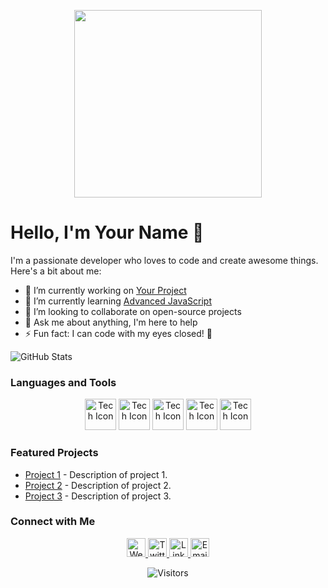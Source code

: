 <!-- Header Section -->
<p align="center">
  <img src="https://your-image-url.com" width="300" height="300">
</p>

# Hello, I'm Your Name 👋

I'm a passionate developer who loves to code and create awesome things. Here's a bit about me:

- 🔭 I’m currently working on [Your Project](https://github.com/yourusername/yourproject)
- 🌱 I’m currently learning [Advanced JavaScript](https://github.com/yourusername/learning-javascript)
- 👯 I’m looking to collaborate on open-source projects
- 💬 Ask me about anything, I'm here to help
- ⚡ Fun fact: I can code with my eyes closed! 🙈

<!-- Stats Section -->
![GitHub Stats](https://github-readme-stats.vercel.app/api?username=yourusername&show_icons=true&count_private=true&theme=radical)

<!-- Languages and Tools Section -->
### Languages and Tools
<p align="center">
  <img src="https://your-tech-icon.com" alt="Tech Icon" width="50" height="50">
  <img src="https://your-tech-icon.com" alt="Tech Icon" width="50" height="50">
  <img src="https://your-tech-icon.com" alt="Tech Icon" width="50" height="50">
  <img src="https://your-tech-icon.com" alt="Tech Icon" width="50" height="50">
  <img src="https://your-tech-icon.com" alt="Tech Icon" width="50" height="50">
</p>

<!-- Projects Section -->
### Featured Projects
- [Project 1](https://github.com/yourusername/project1) - Description of project 1.
- [Project 2](https://github.com/yourusername/project2) - Description of project 2.
- [Project 3](https://github.com/yourusername/project3) - Description of project 3.

<!-- Connect with me Section -->
### Connect with Me
<p align="center">
  <a href="https://your-website.com" target="_blank">
    <img src="https://your-social-icon.com" alt="Website" width="30">
  </a>
  <a href="https://twitter.com/yourusername" target="_blank">
    <img src="https://your-social-icon.com" alt="Twitter" width="30">
  </a>
  <a href="https://linkedin.com/in/yourusername" target="_blank">
    <img src="https://your-social-icon.com" alt="LinkedIn" width="30">
  </a>
  <a href="mailto:youremail@example.com">
    <img src="https://your-social-icon.com" alt="Email" width="30">
  </a>
</p>

<!-- Footer Section -->
<p align="center">
  <img src="https://visitor-badge.glitch.me/badge?page_id=yourusername.yourusername" alt="Visitors">
</p>

